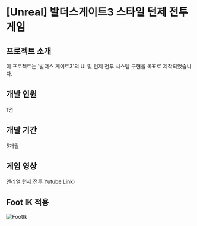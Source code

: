 # **[Unreal] 발더스게이트3 스타일 턴제 전투 게임**

## 프로젝트 소개
이 프로젝트는 '발더스 게이트3'의 UI 및 턴제 전투 시스템 구현을 목표로 제작되었습니다.

## 개발 인원
1명

## 개발 기간
5개월

## 게임 영상
[언리얼 턴제 전투 Yutube Link](https://youtu.be/Pp9vFBqveSk))

## Foot IK 적용
![FootIk](https://github.com/user-attachments/assets/47c7ab39-c217-4990-af86-f4dae95d454d)

